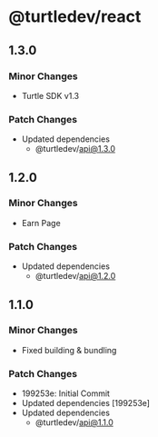 # @turtledev/react

## 1.3.0

### Minor Changes

- Turtle SDK v1.3

### Patch Changes

- Updated dependencies
  - @turtledev/api@1.3.0

## 1.2.0

### Minor Changes

- Earn Page

### Patch Changes

- Updated dependencies
  - @turtledev/api@1.2.0

## 1.1.0

### Minor Changes

- Fixed building & bundling

### Patch Changes

- 199253e: Initial Commit
- Updated dependencies [199253e]
- Updated dependencies
  - @turtledev/api@1.1.0

